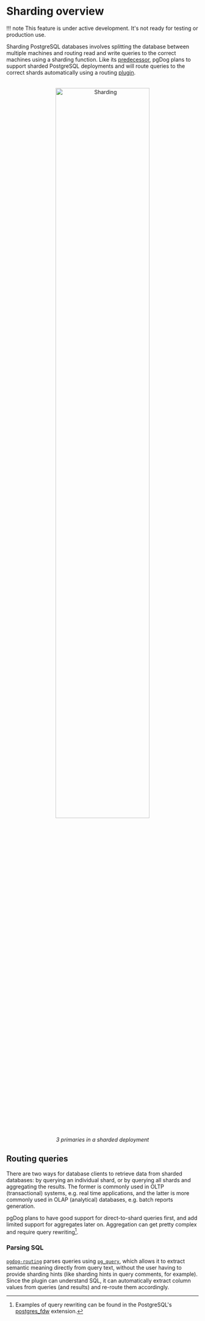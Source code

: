 # Sharding overview

!!! note
    This feature is under active development. It's not ready for testing or production use.

Sharding PostgreSQL databases involves splitting the database between multiple machines and routing read
and write queries to the correct machines using a sharding function. Like its [predecessor](https://github.com/levkk/pgcat), pgDog plans to support sharded PostgreSQL deployments and will route queries to the correct shards automatically using a routing [plugin](../plugins/index.md).

<center style="margin-top: 2rem;">
    <img src="/images/sharding.png" width="70%" alt="Sharding" />
    <p><i>3 primaries in a sharded deployment</i></p>
</center>

## Routing queries

There are two ways for database clients to retrieve data from sharded databases: by querying an individual shard, or by querying all shards and aggregating the results. The former is commonly used in OLTP (transactional) systems, e.g. real time applications, and the latter is more commonly used in OLAP (analytical) databases, e.g. batch reports generation.

pgDog plans to have good support for direct-to-shard queries first, and add limited support for aggregates later on. Aggregation can get pretty complex and require query rewriting[^1].

[^1]: Examples of query rewriting can be found in the PostgreSQL's [postgres_fdw](https://www.postgresql.org/docs/current/postgres-fdw.html) extension.

### Parsing SQL

[`pgdog-routing`](https://github.com/levkk/pgdog/tree/main/plugins/pgdog-routing) parses queries using [`pg_query`](https://docs.rs/pg_query/latest/pg_query/), which allows it to extract semantic meaning directly
from query text, without the user having to provide sharding hints (like sharding hints in query comments, for example). Since the plugin can understand SQL, it can automatically extract column values from queries (and results) and re-route them accordingly.
